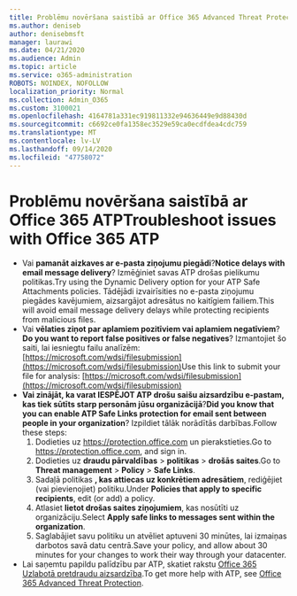 ```yaml
---
title: Problēmu novēršana saistībā ar Office 365 Advanced Threat Protection (ATP)
ms.author: deniseb
author: denisebmsft
manager: laurawi
ms.date: 04/21/2020
ms.audience: Admin
ms.topic: article
ms.service: o365-administration
ROBOTS: NOINDEX, NOFOLLOW
localization_priority: Normal
ms.collection: Admin_O365
ms.custom: 3100021
ms.openlocfilehash: 4164781a331ec919811332e94636449e9d88430d
ms.sourcegitcommit: c6692ce0fa1358ec3529e59ca0ecdfdea4cdc759
ms.translationtype: MT
ms.contentlocale: lv-LV
ms.lasthandoff: 09/14/2020
ms.locfileid: "47758072"
---
```

# <a name="troubleshoot-issues-with-office-365-atp"></a><span data-ttu-id="26e11-102">Problēmu novēršana saistībā ar Office 365 ATP</span><span class="sxs-lookup"><span data-stu-id="26e11-102">Troubleshoot issues with Office 365 ATP</span></span>

- <span data-ttu-id="26e11-103">Vai **pamanāt aizkaves ar e-pasta ziņojumu piegādi**?</span><span class="sxs-lookup"><span data-stu-id="26e11-103">**Notice delays with email message delivery**?</span></span> <span data-ttu-id="26e11-104">Izmēģiniet savas ATP drošas pielikumu politikas.</span><span class="sxs-lookup"><span data-stu-id="26e11-104">Try using the Dynamic Delivery option for your ATP Safe Attachments policies.</span></span> <span data-ttu-id="26e11-105">Tādējādi izvairīsities no e-pasta ziņojumu piegādes kavējumiem, aizsargājot adresātus no kaitīgiem failiem.</span><span class="sxs-lookup"><span data-stu-id="26e11-105">This will avoid email message delivery delays while protecting recipients from malicious files.</span></span>
- <span data-ttu-id="26e11-106">Vai **vēlaties ziņot par aplamiem pozitīviem vai aplamiem negatīviem**?</span><span class="sxs-lookup"><span data-stu-id="26e11-106">**Do you want to report false positives or false negatives**?</span></span> <span data-ttu-id="26e11-107">Izmantojiet šo saiti, lai iesniegtu failu analīzēm: [https://microsoft.com/wdsi/filesubmission](https://microsoft.com/wdsi/filesubmission)</span><span class="sxs-lookup"><span data-stu-id="26e11-107">Use this link to submit your file for analysis: [https://microsoft.com/wdsi/filesubmission](https://microsoft.com/wdsi/filesubmission)</span></span>
- <span data-ttu-id="26e11-108">**Vai zinājāt, ka varat IESPĒJOT ATP drošu saišu aizsardzību e-pastam, kas tiek sūtīts starp personām jūsu organizācijā**?</span><span class="sxs-lookup"><span data-stu-id="26e11-108">**Did you know that you can enable ATP Safe Links protection for email sent between people in your organization**?</span></span> <span data-ttu-id="26e11-109">Izpildiet tālāk norādītās darbības.</span><span class="sxs-lookup"><span data-stu-id="26e11-109">Follow these steps:</span></span>
    1. <span data-ttu-id="26e11-110">Dodieties uz https://protection.office.com un pierakstieties.</span><span class="sxs-lookup"><span data-stu-id="26e11-110">Go to https://protection.office.com, and sign in.</span></span>
    2. <span data-ttu-id="26e11-111">Dodieties uz **draudu pārvaldības**  >  **politikas**  >  **drošās saites**.</span><span class="sxs-lookup"><span data-stu-id="26e11-111">Go to **Threat management** > **Policy** > **Safe Links**.</span></span>
    3. <span data-ttu-id="26e11-112">Sadaļā politikas **, kas attiecas uz konkrētiem adresātiem**, rediģējiet (vai pievienojiet) politiku.</span><span class="sxs-lookup"><span data-stu-id="26e11-112">Under **Policies that apply to specific recipients**, edit (or add) a policy.</span></span>
    4. <span data-ttu-id="26e11-113">Atlasiet **lietot drošas saites ziņojumiem**, kas nosūtīti uz organizāciju.</span><span class="sxs-lookup"><span data-stu-id="26e11-113">Select **Apply safe links to messages sent within the organization**.</span></span>
    5. <span data-ttu-id="26e11-114">Saglabājiet savu politiku un atvēliet aptuveni 30 minūtes, lai izmaiņas darbotos savā datu centrā.</span><span class="sxs-lookup"><span data-stu-id="26e11-114">Save your policy, and allow about 30 minutes for your changes to work their way through your datacenter.</span></span>
- <span data-ttu-id="26e11-115">Lai saņemtu papildu palīdzību par ATP, skatiet rakstu [Office 365 Uzlabotā pretdraudu aizsardzība](https://docs.microsoft.com/microsoft-365/security/office-365-security/office-365-atp).</span><span class="sxs-lookup"><span data-stu-id="26e11-115">To get more help with ATP, see [Office 365 Advanced Threat Protection](https://docs.microsoft.com/microsoft-365/security/office-365-security/office-365-atp).</span></span>